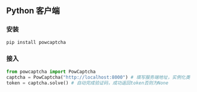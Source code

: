 ## Python 客户端

### 安装

```bash
pip install powcaptcha
```

### 接入

```python
from powcaptcha import PowCaptcha
captcha = PowCaptcha("http://localhost:8000") # 填写服务端地址，实例化类
token = captcha.solve() # 自动完成验证码，成功返回token否则为None
```